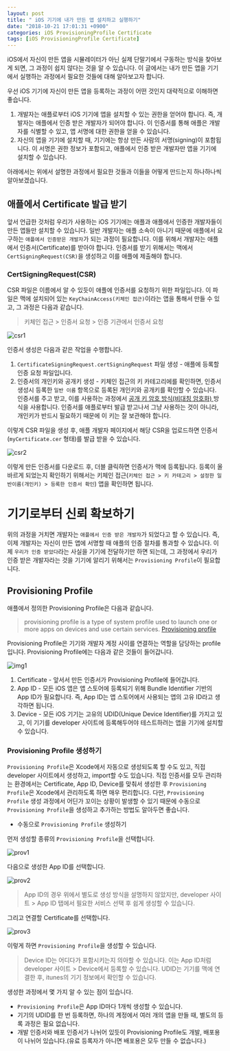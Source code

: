 ```yaml
---
layout: post
title: " iOS 기기에 내가 만든 앱 설치하고 실행하기"
date: "2018-10-21 17:01:31 +0900"
categories: iOS ProvisioningProfile Certificate
tags: [iOS ProvisioningProfile Certificate]
---
```


iOS에서 자신이 만든 앱을 시뮬레이터가 아닌 실제 단말기에서 구동하는 방식을 찾아보게 되면, 그 과정이 쉽지 않다는 것을 알 수 있습니다. 이 글에서는 내가 만든 앱을 기기에서 실행하는 과정에서 필요한 것들에 대해 알아보고자 합니다.


우선 iOS 기기에 자신이 만든 앱을 등록하는 과정이 어떤 것인지 대략적으로 이해하면 좋습니다.

1. 개발자는 애플로부터 iOS 기기에 앱을 설치할 수 있는 권한을 얻어야 합니다. 즉, 개발자는 애플에서 인증 받은 개발자가 되어야 합니다. 이 인증서를 통해 애플은 개발자를 식별할 수 있고, 앱 서명에 대한 권한을 얻을 수 있습니다.
2. 자신의 앱을 기기에 설치할 때, 기기에는 항상 만든 사람의 서명(signing)이 포함됩니다. 이 서명은 권한 정보가 포함되고, 애플에서 인증 받은 개발자만 앱을 기기에 설치할 수 있습니다.

아래에서는 위에서 설명한 과정에서 필요한 것들과 이들을 어떻게 만드는지 하나하나씩 알아보겠습니다.

## 애플에서 Certificate 발급 받기

앞서 언급한 것처럼 우리가 사용하는 iOS 기기에는 애플과 애플에서 인증한 개발자들이 만든 앱들만 설치할 수 있습니다. 일반 개발자는 애플 소속이 아니기 때문에 애플에서 요구하는 `애플에서 인증받은 개발자`가 되는 과정이 필요합니다. 이를 위해서 개발자는 애플에서 인증서(Certificate)를 받아야 합니다. 인증서를 받기 위해서는 맥에서 `CertSigningRequest(CSR)`을 생성하고 이를 애플에 제출해야 합니다.

### CertSigningRequest(CSR)

CSR 파일은 이름에서 알 수 있듯이 애플에 인증서를 요청하기 위한 파일입니다. 이 파일은 맥에 설치되어 있는 `KeyChainAccess(키체인 접근)`이라는 앱을 통해서 만들 수 있고, 그 과정은 다음과 같습니다.

> 키체인 접근 > 인증서 요청 > 인증 기관에서 인증서 요청

![csr1](https://dl.dropbox.com/s/dcepybw4qujsmeq/createCSR.png)

인증서 생성은 다음과 같은 작업을 수행합니다.

1. `CertificateSigningRequest.certSigningRequest`  파일 생성 - 애플에 등록할 인증 요청 파일입니다.
2. 인증서의 개인키와 공개키 생성 - 키체인 접근의 키 카테고리에를 확인하면, 인증서 생성시 등록한 `일반 이름` 항목으로 등록된 개인키와 공개키를 확인할 수 있습니다. 인증서를 주고 받고, 이를 사용하는 과정에서 [공개 키 암호 방식(비대칭 암호화) ](https://ko.wikipedia.org/wiki/%EA%B3%B5%EA%B0%9C_%ED%82%A4_%EC%95%94%ED%98%B8_%EB%B0%A9%EC%8B%9D) 방식을 사용합니다. 인증서를 애플로부터 발급 받고나서 그냥 사용하는 것이 아니라, 개인키가 반드시 필요하기 때문에 이 키는 잘 보관해야 합니다.

이렇게 CSR 파일을 생성 후, 애플 개발자 페이지에서 해당 CSR을 업로드하면 인증서(`myCertificate.cer` 형태)를 발급 받을 수 있습니다.

![csr2](https://dl.dropbox.com/s/8155k2ehxs2upwa/createCSR2.png)


이렇게 만든 인증서를 다운로드 후, 더블 클릭하면 인증서가 맥에 등록됩니다. 등록이 올바르게 되었는지 확인하기 위해서는 키체인 접근(`키체인 접근 > 키 카테고리 > 설정한 일반이름(개인키) > 등록한 인증서 확인`) 앱을 확인하면 됩니다.


# 기기로부터 신뢰 확보하기

위의 과정을 거치면 개발자는 `애플에서 인증 받은 개발자`가 되었다고 할 수 있습니다. 즉, 이제 개발자는 자신이 만든 앱에 서명할 때 애플의 인증 절차를 통과할 수 있습니다. 이제 `우리가 인증 받았다`라는 사실을 기기에 전달하기만 하면 되는데, 그 과정에서 우리가 인증 받은 개발자라는 것을 기기에 알리기 위해서는 `Provisioning Profile`이 필요합니다.


## Provisioning Profile

애플에서 정의한 Provisioning Profile은 다음과 같습니다.

> provisioning profile is a type of system profile used to launch one or more apps on devices and use certain services.
[Provisioning profile](https://help.apple.com/xcode/mac/current/#￼/dev46a99ba04)

Provisioning Profile은 기기와 개발자 계정 사이를 연결하는 역할을 담당하는 profile입니다. Provisioning Profile에는 다음과 같은 것들이 들어갑니다.

![img1](https://dl.dropbox.com/s/nvvezw4tes2thrf/1%2A602qCx1Hyn_Ef7T1jrhS1w.png)

1. Certificate - 앞서서 만든 인증서가 Provisioning Profile에 들어갑니다.
2. App ID - 모든 iOS 앱은 앱 스토어에 등록되기 위해 Bundle Identifier 기반의 App ID가 필요합니다. 즉, App ID는 앱 스토어에서 사용되는 앱의 고유 ID라고 생각하면 됩니다.
3. Device - 모든 iOS 기기는 고유의 UDID(Unique Device Identifier)를 가지고 있고, 이 기기를 developer 사이트에 등록해두어야 테스트하려는 앱을 기기에 설치할 수 있습니다.


### Provisioning Profile 생성하기

`Provisioning Profile`은 Xcode에서 자동으로 생성되도록 할 수도 있고, 직접 developer 사이트에서 생성하고, import할 수도 있습니다. 직접 인증서를 모두 관리하는 환경에서는 Certificate, App ID, Device를 맞춰서 생성한 후 `Provisioning Profile`은 Xcode에서 관리하도록 하면 매우 편리합니다. 다만, `Provisioning Profile` 생성 과정에서 어딘가 꼬이는 상황이 발생할 수 있기 때문에 수동으로 `Provisioning Profile`을 생성하고 추가하는 방법도 알아두면 좋습니다.

* 수동으로 `Provisioning Profile` 생성하기

먼저 생성할 종류의 `Provisioning Profile`을 선택합니다.

![prov1](https://dl.dropbox.com/s/589b94dwof3vwmw/createProvision1.png)


다음으로 생성한 App ID를 선택합니다.

![prov2](https://dl.dropbox.com/s/mc9w6jy3rlco78c/createProvision2.png)

> App ID의 경우 위에서 별도로 생성 방식을 설명하지 않았지만, developer 사이트 > App ID 탭에서 필요한 서비스 선택 후 쉽게 생성할 수 있습니다.

그리고 연결할 Certificate를 선택합니다.

![prov3](https://dl.dropbox.com/s/pa0mogxwmu2u9eu/createProvision3.png)

이렇게 하면 `Provisioning Profile`을 생성할 수 있습니다.

> Device ID는 어디다가 포함시키는지 의아할 수 있습니다. 이는 App ID처럼 developer 사이트 > Device에서 등록할 수 있습니다. UDID는 기기를 맥에 연결한 후, itunes의 기기 정보에서 확인할 수 있습니다.

생성한 과정에서 몇 가지 알 수 있는 점이 있습니다.

* `Provisioning Profile`은 App ID마다 1개씩 생성할 수 있습니다.
* 기기의 UDID를 한 번 등록하면, 하나의 계정에서 여러 개의 앱을 만들 때, 별도의 등록 과정은 필요 없습니다.
* 개발 인증서와 배포 인증서가 나뉘어 있듯이 Provisioning Profile도 개발, 배포용이 나뉘어 있습니다.(유료 등록자가 아니면 배포용은 모두 만들 수 없습니다.)
